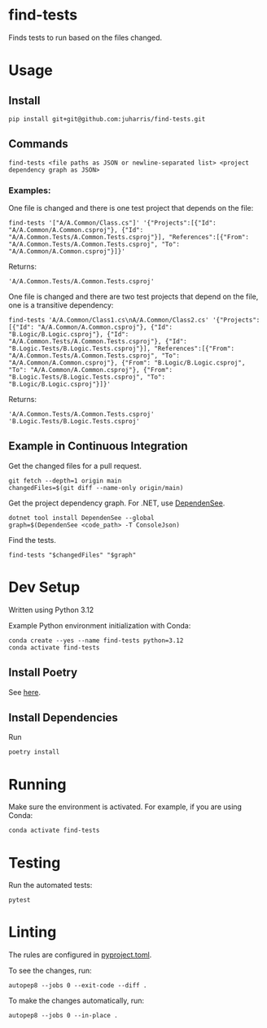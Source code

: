 # find-tests
Finds tests to run based on the files changed.

# Usage
## Install
```shell
pip install git+git@github.com:juharris/find-tests.git
```

## Commands
```shell
find-tests <file paths as JSON or newline-separated list> <project dependency graph as JSON>
```

### Examples:
One file is changed and there is one test project that depends on the file:
```shell
find-tests '["A/A.Common/Class.cs"]' '{"Projects":[{"Id": "A/A.Common/A.Common.csproj"}, {"Id": "A/A.Common.Tests/A.Common.Tests.csproj"}], "References":[{"From": "A/A.Common.Tests/A.Common.Tests.csproj", "To": "A/A.Common/A.Common.csproj"}]}'
```
Returns:
```
'A/A.Common.Tests/A.Common.Tests.csproj'
```

One file is changed and there are two test projects that depend on the file, one is a transitive dependency:
```shell
find-tests 'A/A.Common/Class1.cs\nA/A.Common/Class2.cs' '{"Projects":[{"Id": "A/A.Common/A.Common.csproj"}, {"Id": "B.Logic/B.Logic.csproj"}, {"Id": "A/A.Common.Tests/A.Common.Tests.csproj"}, {"Id": "B.Logic.Tests/B.Logic.Tests.csproj"}], "References":[{"From": "A/A.Common.Tests/A.Common.Tests.csproj", "To": "A/A.Common/A.Common.csproj"}, {"From": "B.Logic/B.Logic.csproj", "To": "A/A.Common/A.Common.csproj"}, {"From": "B.Logic.Tests/B.Logic.Tests.csproj", "To": "B.Logic/B.Logic.csproj"}]}'
```
Returns:
```
'A/A.Common.Tests/A.Common.Tests.csproj' 'B.Logic.Tests/B.Logic.Tests.csproj'
```

## Example in Continuous Integration

Get the changed files for a pull request.
```shell
git fetch --depth=1 origin main
changedFiles=$(git diff --name-only origin/main)
```

Get the project dependency graph.
For .NET, use [DependenSee](https://github.com/madushans/DependenSee).
```shell
dotnet tool install DependenSee --global
graph=$(DependenSee <code_path> -T ConsoleJson)
```

Find the tests.
```shell
find-tests "$changedFiles" "$graph"
```

# Dev Setup
Written using Python 3.12

Example Python environment initialization with Conda:
```shell
conda create --yes --name find-tests python=3.12
conda activate find-tests
```

## Install Poetry
See [here](https://python-poetry.org/docs/main).

## Install Dependencies
Run
```shell
poetry install
```

# Running
Make sure the environment is activated.
For example, if you are using Conda:
```shell
conda activate find-tests
```

# Testing
Run the automated tests:
```shell
pytest
```

# Linting
The rules are configured in [pyproject.toml](pyproject.toml).

To see the changes, run:
```shell
autopep8 --jobs 0 --exit-code --diff .
```

To make the changes automatically, run:
```shell
autopep8 --jobs 0 --in-place .
```
